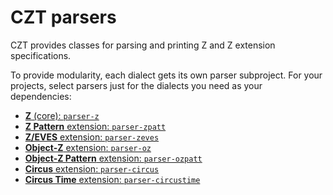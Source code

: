 # CZT parsers

CZT provides classes for parsing and printing Z and Z extension specifications.

To provide modularity, each dialect gets its own parser subproject.
For your projects, select parsers just for the dialects you need as your dependencies:

-   [**Z** (core): `parser-z`]( parser-z/ )
-   [**Z Pattern** extension: `parser-zpatt`]( parser-zpatt/ )
-   [**Z/EVES** extension: `parser-zeves`]( parser-zeves/ )
-   [**Object-Z** extension: `parser-oz`]( parser-oz/ )
-   [**Object-Z Pattern** extension: `parser-ozpatt`]( parser-ozpatt/ )
-   [**Circus** extension: `parser-circus`]( parser-circus/ )
-   [**Circus Time** extension: `parser-circustime`]( parser-circustime/ )
